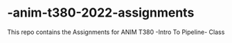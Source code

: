 # -anim-t380-2022-assignments

This repo contains the Assignments for ANIM T380 -Intro To Pipeline- Class